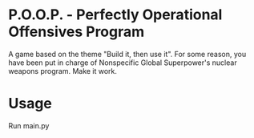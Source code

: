 # P.O.O.P. - Perfectly Operational Offensives Program
A game based on the theme "Build it, then use it".
For some reason, you have been put in charge of Nonspecific Global Superpower's nuclear weapons program. Make it work.

# Usage
Run main.py
